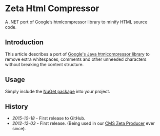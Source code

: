 # Zeta Html Compressor

A .NET port of Google’s htmlcompressor library to minify HTML source code.

<!--
[![Build state](https://travis-ci.org/UweKeim/ZetaHtmlCompressor.svg?branch=master)](https://travis-ci.org/UweKeim/ZetaHtmlCompressor "Travis CI build status")
-->

## Introduction

This article describes a port of [Google's Java htmlcompressor library](https://code.google.com/p/htmlcompressor/) to remove extra whitespaces, comments and other unneeded characters without breaking the content structure.

## Usage

Simply include the [NuGet package](https://www.nuget.org/packages/ZetaProducerHtmlCompressor/) into your project.

## History

  * *2015-10-18* - First release to GitHub.
  * *2012-12-03* - First release. (Being used in our [CMS Zeta Producer](http://www.zeta-producer.com) ever since).
